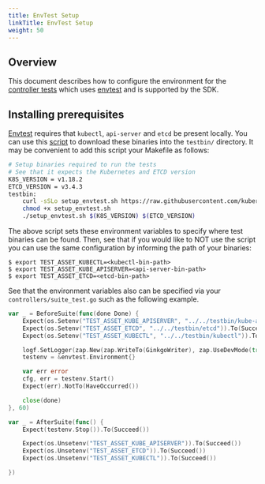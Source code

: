 ```yaml
---
title: EnvTest Setup
linkTitle: EnvTest Setup
weight: 50
---
```


## Overview 

This document describes how to configure the environment for the [controller tests][controller-test] which uses [envtest][envtest] and is supported by the SDK. 

## Installing prerequisites

[Envtest][envtest] requires that `kubectl`, `api-server` and `etcd` be present locally. You can use this [script][script] to download these binaries into the `testbin/` directory. It may be convenient to add this script your Makefile as follows:

```sh
# Setup binaries required to run the tests
# See that it expects the Kubernetes and ETCD version
K8S_VERSION = v1.18.2
ETCD_VERSION = v3.4.3
testbin:
	curl -sSLo setup_envtest.sh https://raw.githubusercontent.com/kubernetes-sigs/kubebuilder/master/scripts/setup_envtest_bins.sh 
	chmod +x setup_envtest.sh
	./setup_envtest.sh $(K8S_VERSION) $(ETCD_VERSION)
```


The above script sets these environment variables to specify where test binaries can be found. Then, see that if you would like to NOT use the script you can use the same configuration by informing the path of your binaries: 

```shell
$ export TEST_ASSET_KUBECTL=<kubectl-bin-path>
$ export TEST_ASSET_KUBE_APISERVER=<api-server-bin-path>
$ export TEST_ASSET_ETCD=<etcd-bin-path>
``` 

See that the environment variables also can be specified via your `controllers/suite_test.go` such as the following example. 

```go 
var _ = BeforeSuite(func(done Done) {
	Expect(os.Setenv("TEST_ASSET_KUBE_APISERVER", "../../testbin/kube-apiserver")).To(Succeed())
	Expect(os.Setenv("TEST_ASSET_ETCD", "../../testbin/etcd")).To(Succeed())
	Expect(os.Setenv("TEST_ASSET_KUBECTL", "../../testbin/kubectl")).To(Succeed())

	logf.SetLogger(zap.New(zap.WriteTo(GinkgoWriter), zap.UseDevMode(true)))
	testenv = &envtest.Environment{}

	var err error
	cfg, err = testenv.Start()
	Expect(err).NotTo(HaveOccurred())

	close(done)
}, 60)

var _ = AfterSuite(func() {
	Expect(testenv.Stop()).To(Succeed())

	Expect(os.Unsetenv("TEST_ASSET_KUBE_APISERVER")).To(Succeed())
	Expect(os.Unsetenv("TEST_ASSET_ETCD")).To(Succeed())
	Expect(os.Unsetenv("TEST_ASSET_KUBECTL")).To(Succeed())

})
```
[envtest]: https://godoc.org/sigs.k8s.io/controller-runtime/pkg/envtest
[controller-test]: https://book.kubebuilder.io/reference/writing-tests.html
[script]: https://raw.githubusercontent.com/kubernetes-sigs/kubebuilder/master/scripts/setup_envtest_bins.sh